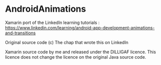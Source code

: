 # AndroidAnimations
Xamarin port of the LinkedIn learning tutorials : https://www.linkedin.com/learning/android-app-development-animations-and-transitions

Original source code (c) The chap that wrote this on LinkedIn

Xamarin source code by me and released under the DILLIGAF licence. This licence does not change the licence on the original Java source code.


